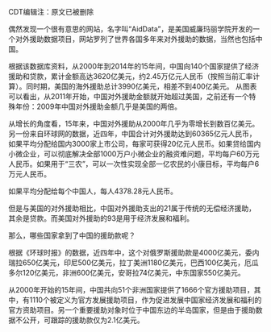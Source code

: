 CDT编辑注：原文已被删除

偶然发现一个很有意思的网站，名字叫“AidData”，是美国威廉玛丽学院开发的一个对外援助数据项目，网站罗列了世界各国多年来对外援助的数据，当然也包括中国。

根据该数据库资料，从2000年到2014年的15年间，中国向140个国家提供了经济援助和贷款，累计金额高达3620亿美元，约2.45万亿元人民币（按照当前汇率计算）。同时期，美国的海外援助总计3990亿美元，相差不到400亿美元。 从图表可以看出，从2011年开始，中国对外援助金额就开始超过美国，之前还有一个特殊年份：2009年中国对外援助金额几乎是美国的两倍。

从增长的角度看，15年来，中国对外援助从2000年几乎为零增长到数百亿美元。 另一份来自环球网的数据，近四年，中国合计对外援助达到60365亿元人民币，如果平均分配给国内3000家上市公司，每家可获得20亿元人民币。如果贷给国内小微企业，可以彻底解决全部1000万户小微企业的融资难问题，平均每户60万元人民币。如果用于“三农”，可以一次性实现全部一亿农民的小康目标，平均每户6万元人民币。

如果平均分配给每个中国人，每人4378.28元人民币。

但是与美国的对外援助相比，中国对外援助支出的21属于传统的无偿经济援助，其余是贷款。而美国对外援助的93是用于经济发展和福利。

那么，哪些国家拿到了中国的援助款呢？

根据《环球时报》的数据，近四年中，这个对俄罗斯援助款是4000亿美元，委内瑞拉650亿美元，印尼500亿美元，拉丁美洲1180亿美元，巴西100亿美元，厄瓜多尔120亿美元，非洲600亿美元，安哥拉74亿美元，中东国家550亿美元。

从2000年开始的15年间，中国共向51个非洲国家提供了1666个官方援助项目，其中，有1110个被定义为官方发展援助项目，作为促进发展中国家经济发展和福利的官方资助项目。另一个重要援助对象时位于中国东边的半岛国家，但是由于援助数据不公开，可跟踪的援助款仅为2.1亿美元。


